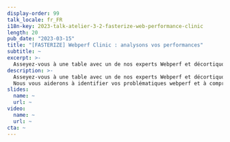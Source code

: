```yaml
---
display-order: 99
talk_locale: fr_FR
i18n-key: 2023-talk-atelier-3-2-fasterize-web-performance-clinic
length: 20
pub_date: "2023-03-15"
title: "[FASTERIZE] Webperf Clinic : analysons vos performances"
subtitle: ~
excerpt: >-
  Asseyez-vous à une table avec un de nos experts Webperf et décortiquons ensemble les performances de votre site. Cette Webperf Clinic est l’occasion rêvée de bénéficier d’un diagnostic webperf rapide, mais de qualité.
description: >-
  Asseyez-vous à une table avec un de nos experts Webperf et décortiquons ensemble les performances de votre site. Cette Webperf Clinic est l’occasion rêvée de bénéficier d’un diagnostic webperf rapide, mais de qualité.
  Nous vous aiderons à identifier vos problématiques webperf et à comprendre les mesures à prendre pour améliorer la vitesse de chargement de votre site.
slides:
  name: ~
  url: ~
video:
  name: ~
  url: ~
cta: ~
---
```

